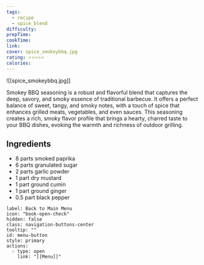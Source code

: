 ```yaml
---
tags:
  - recipe
  - spice_blend
difficulty: 
prepTime: 
cookTime: 
link: 
cover: spice_smokeybbq.jpg
rating: ⭐️⭐️⭐️⭐️⭐️
calories:
---
```


![[spice_smokeybbq.jpg]]

Smokey BBQ seasoning is a robust and flavorful blend that captures the deep, savory, and smoky essence of traditional barbecue. It offers a perfect balance of sweet, tangy, and smoky notes, with a touch of spice that enhances grilled meats, vegetables, and even sauces. This seasoning creates a rich, smoky flavor profile that brings a hearty, charred taste to your BBQ dishes, evoking the warmth and richness of outdoor grilling.

## Ingredients
- 8 parts smoked paprika
- 6 parts granulated sugar
- 2 parts garlic powder
- 1 part dry mustard
- 1 part ground cumin
- 1 part ground ginger
- 0.5 part black pepper



```meta-bind-button
label: Back to Main Menu
icon: "book-open-check"
hidden: false
class: navigation-buttons-center
tooltip: ""
id: menu-button
style: primary
actions:
  - type: open
    link: "[[Menu]]"

```
 
